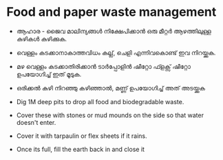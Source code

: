 # Food and paper waste management

* ആഹാര - ജൈവ മാലിന്യങ്ങൾ നിക്ഷേപിക്കാൻ ഒരു മീറ്റർ ആഴത്തിലുള്ള കുഴികൾ കുഴിക്കുക.
* വെള്ളം കടക്കാനാകാത്തവിധം കല്ല്, ചെളി എന്നിവകൊണ്ട് ഇവ നിറയ്ക്കുക.
* മഴ വെള്ളം കടക്കാതിരിക്കാൻ ടാർപ്പോളിൻ ഷീറ്റോ ഫ്ളക്സ് ഷീറ്റോ ഉപയോഗിച്ച് ഇത് മൂടുക.
* ഒരിക്കൽ കുഴി നിറഞ്ഞു കഴിഞ്ഞാൽ, മണ്ണ് ഉപയോഗിച്ച് അത് അടയ്ക്കുക



* Dig 1M deep pits to drop all food and biodegradable waste.
* Cover these with stones or mud mounds on the side so that water doesn't enter.
* Cover it with tarpaulin or flex sheets if it rains.
* Once its full, fill the earth back in and close it
